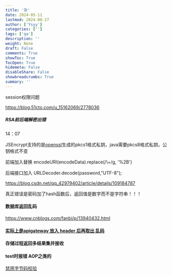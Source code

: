```yaml
---
title: '杂'
date: 2024-05-11
lastmod: 2024-08-27
author: ['Ysyy']
categories: ['']
tags: ['qa']
description: ''
weight: None
draft: False
comments: True
showToc: True
TocOpen: True
hidemeta: False
disableShare: False
showbreadcrumbs: True
summary: ''
---
```

session权限问题

<https://blog.51cto.com/u_15162069/2778036>

##### RSA前后端解密出错

14：07

JSEncrypt支持的是[openssl](https://so.csdn.net/so/search?q=openssl&spm=1001.2101.3001.7020)生成的pkcs1格式私钥，java需要pkcs8格式私钥，公钥格式不变

前端加入替换 encodeURI(encodeData).replace(/\\+/g, '%2B')

后端接口加入 URLDecoder.decode(password,"UTF-8");

<https://blog.csdn.net/qq_42979402/article/details/109184787>

真正错误是密码加了hash函数后，返回值是数字而不是字符串！！！

#### 数据库返回乱码

https://www.cnblogs.com/fanbi/p/13940432.html

#### [实际上是apigateway 放入 header 后再取出 乱码](https://blog.csdn.net/qq_31277409/article/details/118544597)

#### 存储过程返回多结果集并接收

#### test时报错 AOP之类的

[禁用字节码校验](https://blog.csdn.net/crxk_/article/details/103196146)